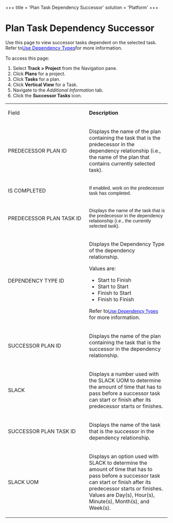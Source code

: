 +++
title = 'Plan Task Dependency Successor'
solution = 'Platform'
+++

# Plan Task Dependency Successor

<div class="use">

Use this page to view successor tasks dependent on the selected task.
Refer to[<span style="font-size: 11.0pt;color: #0000ff;">Use Dependency
Types</span>](../Use_Cases/Use_Dependency_Types.htm)<span style="font-size: 11.0pt;">for
more information.</span>

</div>

To access this page:

1.  Select <span style="font-weight: bold;">Track \>
    </span>**Project** from the Navigation pane.
2.  Click **Plans** for a project.
3.  Click **Tasks** for a plan.
4.  Click **Vertical View** for a Task.
5.  Navigate to the *Additional Information* tab.
6.  Click the **Successor Tasks** icon.

<table>
<colgroup>
<col style="width: 50%" />
<col style="width: 50%" />
</colgroup>
<tbody>
<tr class="odd">
<td><p>Field</p></td>
<td><p><strong>Description</strong></p></td>
</tr>
<tr class="even">
<td><p>PREDECESSOR PLAN ID</p></td>
<td><p>Displays the name of the plan containing the task that is the predecessor in the dependency relationship (i.e., the name of the plan that contains currently selected task).</p></td>
</tr>
<tr class="odd">
<td><p>IS COMPLETED</p></td>
<td><p><span style="font-size: 11.0pt;font-family: Arial, sans-serif;">If enabled, work on the predecessor task has completed.</span></p></td>
</tr>
<tr class="even">
<td><p>PREDECESSOR PLAN TASK ID</p></td>
<td><p><span style="font-size: 11.0pt;font-family: Arial, sans-serif;">Displays the name of the task that is the predecessor in the dependency relationship (i.e., the currently selected task).</span></p></td>
</tr>
<tr class="odd">
<td><p>DEPENDENCY TYPE ID</p></td>
<td><p>Displays the Dependency Type of the dependency relationship.</p>
<p>Values are:</p>
<ul>
<li>Start to Finish</li>
<li>Start to Start</li>
<li>Finish to Start</li>
<li>Finish to Finish</li>
</ul>
<p>Refer to<a href="../Use_Cases/Use_Dependency_Types.htm"><span style="font-size: 11.0pt;font-family: Arial, sans-serif;color: #0000ff;">Use Dependency Types</span></a> for more information.</p></td>
</tr>
<tr class="even">
<td><p>SUCCESSOR PLAN ID</p></td>
<td><p>Displays the name of the plan containing the task that is the successor in the dependency relationship.</p></td>
</tr>
<tr class="odd">
<td><p>SLACK</p></td>
<td><p>Displays a number used with the SLACK UOM to determine the amount of time that has to pass before a successor task can start or finish after its predecessor starts or finishes.</p></td>
</tr>
<tr class="even">
<td><p>SUCCESSOR PLAN TASK ID</p></td>
<td><p>Displays the name of the task that is the successor in the dependency relationship.</p></td>
</tr>
<tr class="odd">
<td><p>SLACK UOM</p></td>
<td><p>Displays an option used with SLACK to determine the amount of time that has to pass before a successor task can start or finish after its predecessor starts or finishes. Values are Day(s), Hour(s), Minute(s), Month(s), and Week(s).</p></td>
</tr>
</tbody>
</table>
